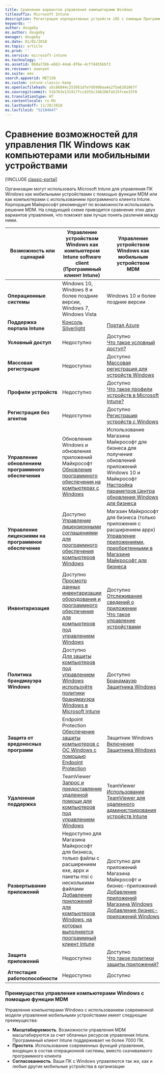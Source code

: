 ```yaml
---
title: Сравнение вариантов управления компьютерами Windows
titlesuffix: Microsoft Intune
description: Регистрация корпоративных устройств iOS с помощью Программы регистрации устройств Apple (DEP) или Apple Configurator.
keywords: ''
author: dougeby
ms.author: dougeby
manager: dougeby
ms.date: 01/01/2018
ms.topic: article
ms.prod: ''
ms.service: microsoft-intune
ms.technology: ''
ms.assetid: 068a73bb-e6b3-44a6-8f6e-4cf7d455bbf3
ms.reviewer: owenyen
ms.suite: ems
search.appverid: MET150
ms.custom: intune-classic-keep
ms.openlocfilehash: a5c06844c253951dfe7d5998aa4e275a6281067f
ms.sourcegitcommit: 51b763e131917fccd255c346286fa515fcee33f0
ms.translationtype: HT
ms.contentlocale: ru-RU
ms.lasthandoff: 11/20/2018
ms.locfileid: "52184647"
---
```

# <a name="compare-managing-windows-pcs-as-computers-or-mobile-devices"></a>Сравнение возможностей для управления ПК Windows как компьютерами или мобильными устройствами

[!INCLUDE [classic-portal](includes/classic-portal.md)]

Организации могут использовать Microsoft Intune для управления ПК Windows как мобильными устройствами с помощью функции MDM или как компьютерами с использованием программного клиента Intune.  Корпорация Майкрософт рекомендует по возможности использовать решение MDM. На следующей схеме приводится сравнение этих двух вариантов управления, что поможет вам лучше понять различия между ними.

|**Возможность или сценарий** |**Управление устройством Windows как компьютером**<br>Intune software client (Программный клиент Intune) | **Управление устройством Windows как мобильным устройством**<br>MDM |
|--------------|-------------------------------|-------------------------------|
|**Операционные системы** |Windows 10, Windows 8 и более поздние версии, Windows 7, Windows Vista | Windows 10 и более поздние версии |
|**Поддержка портала Intune** |[Консоль Silverlight](https://manage.microsoft.com)|[Портал Azure](https://portal.azure.com) |
|**Условный доступ**|Недоступно|Доступно <br>[Что такое условный доступ?](conditional-access.md)|
|**Массовая регистрация**|Недоступно|Доступно <br>[Массовая регистрация для устройств Windows](windows-bulk-enroll.md)|
|**Профили устройств**|Недоступно|Доступно <br>[Что такое профили устройств в Microsoft Intune?](device-profiles.md)|
|**Регистрация без агентов**|Недоступно |Доступно<br>[Регистрация устройств с Windows](windows-enroll.md)|
|**Управление обновлением программного обеспечения**| Обновления Windows и обновления приложений Майкрософт<br>[Обновление программного обеспечения на компьютерах с Windows](keep-windows-pcs-up-to-date-with-software-updates-in-microsoft-intune.md)|Использование Магазина Майкрософт для бизнеса для получения обновлений приложений Windows 10 и Майкрософт<br> [Настройка параметров Центра обновления Windows для бизнеса](windows-update-for-business-configure.md) |
|**Управление лицензиями на программное обеспечение**|Доступно <br>[Управление лицензионными соглашениями для программного обеспечения компьютеров Windows](manage-license-agreements-for-windows-pc-software-in-microsoft-intune.md)|Магазин Майкрософт для бизнеса (только приложения с расширением appx)<br>[Управление приложениями, приобретенными в Магазине Майкрософт для бизнеса](windows-store-for-business.md)|
|**Инвентаризация**|Доступно <br>[Просмотр данных инвентаризации оборудования и программного обеспечения для компьютеров под управлением Windows](view-hardware-and-software-inventory-for-windows-pcs-in-microsoft-intune.md)|Доступно <br>[Отслеживание сведений о приложении](apps-monitor.md)<br>[Что такое управление устройствами](device-management.md)|
|**Политика брандмауэра Windows**|Доступно <br>[Для защиты компьютеров под управлением Windows используйте политики брандмауэра Windows в Microsoft Intune](help-protect-windows-pcs-using-windows-firewall-policies-in-microsoft-intune.md) |Доступно <br>[Брандмауэр Защитника Windows](endpoint-protection-windows-10.md#windows-defender-firewall)|
|**Защита от вредоносных программ**|Endpoint Protection<br>[Обеспечение защиты компьютеров с ОС Windows с помощью Endpoint Protection](help-secure-windows-pcs-with-endpoint-protection-for-microsoft-intune.md)|Защитник Windows<br>[Включение Защитника Windows](advanced-threat-protection.md)|
|**Удаленная поддержка** |TeamViewer<br>[Запрос и предоставление удаленной помощи для компьютеров под управлением Windows](request-and-provide-remote-assistance-for-windows-pcs-in-microsoft-intune.md)|TeamViewer<br> [Использование TeamViewer для удаленного администрирования устройств Intune](device-profile-android-teamviewer.md) |
|**Развертывание приложений** | Недоступно для Магазина Майкрософт для бизнеса,<br>только файлы с расширением exe, appx и пакеты msi с несколькими файлами<br>[Добавление приложений для компьютеров Windows, на которых выполняется программный клиент Intune](add-apps-for-windows-pcs-in-microsoft-intune.md)|Доступно для приложений Магазина Майкрософт и бизнес-приложений<br>[Добавление приложений Магазина Windows](store-apps-windows.md)<br>[Добавление бизнес-приложений Windows](lob-apps-windows.md)|
|**Защита приложений**|Недоступно|Доступно <br>[Что такое политики защиты приложений?](app-protection-policy.md)|
|**Аттестация работоспособности**|Недоступно|Доступно|


### <a name="advantages-of-mdm-windows-pc-management"></a>Преимущества управления компьютерами Windows с помощью функции MDM
Управление компьютерами Windows с использованием современной модели управления мобильными устройствами имеет следующие преимущества:
- **Масштабируемость**. Возможности управления MDM масштабируются за счет облачных ресурсов управления Intune. Программный клиент Intune поддерживает не более 7000 ПК.
- **Простота**. Использование современных функций управления, входящих в состав операционной системы, вместо скачиваемого программного клиента
- **Согласованность**. Ваши ПК с Windows управляются так же, как и любые другие мобильные устройства в организации <!-- - **Cloud optimization** - -->
